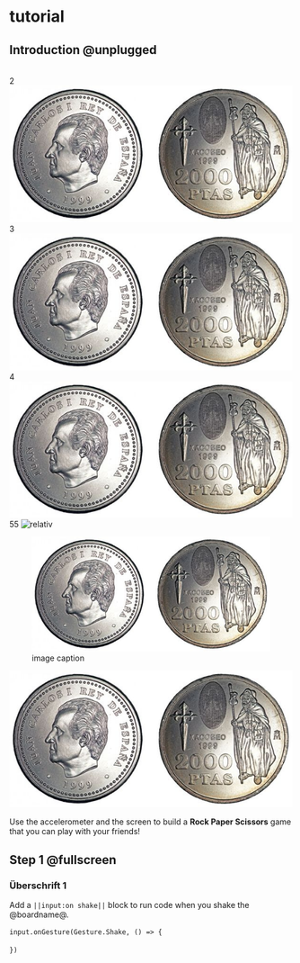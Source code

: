 # tutorial
## Introduction @unplugged
<br>2
![Relativ](./docs/static/Kopf_zahl.jpg)
<br>3
![Absolut](/docs/static/Kopf_zahl.jpg)
<br>4
![relativ](docs/static/Kopf_zahl.jpg)
<br>55
![relativ](https://github:dlpl-mb/test02/blob/master/docs/static/Kopf_zahl.jpg)
<figure><img src="docs/static/Kopf_zahl.jpg?baa111"><figcaption>image caption</figcaption></figure>
<img src="./docs/static/Kopf_zahl.jpg">

Use the accelerometer and the screen to build a **Rock Paper Scissors** game that you can play with your friends!

## Step 1 @fullscreen
### Überschrift 1
Add a ``||input:on shake||`` block to run code when you shake the @boardname@.

```blocks
input.onGesture(Gesture.Shake, () => {

})
```
